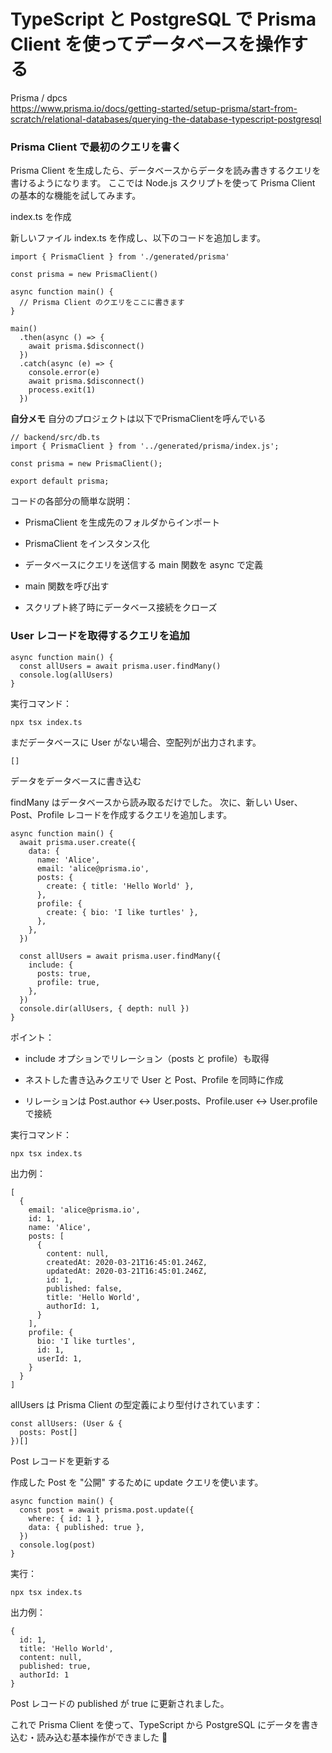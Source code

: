 # TypeScript と PostgreSQL で Prisma Client を使ってデータベースを操作する
Prisma / dpcs  
https://www.prisma.io/docs/getting-started/setup-prisma/start-from-scratch/relational-databases/querying-the-database-typescript-postgresql

### Prisma Client で最初のクエリを書く

Prisma Client を生成したら、データベースからデータを読み書きするクエリを書けるようになります。
ここでは Node.js スクリプトを使って Prisma Client の基本的な機能を試してみます。

index.ts を作成

新しいファイル index.ts を作成し、以下のコードを追加します。
```
import { PrismaClient } from './generated/prisma'

const prisma = new PrismaClient()

async function main() {
  // Prisma Client のクエリをここに書きます
}

main()
  .then(async () => {
    await prisma.$disconnect()
  })
  .catch(async (e) => {
    console.error(e)
    await prisma.$disconnect()
    process.exit(1)
  })
```

**自分メモ**
自分のプロジェクトは以下でPrismaClientを呼んでいる
```
// backend/src/db.ts
import { PrismaClient } from '../generated/prisma/index.js';

const prisma = new PrismaClient();

export default prisma;
```

コードの各部分の簡単な説明：

- PrismaClient を生成先のフォルダからインポート

- PrismaClient をインスタンス化

- データベースにクエリを送信する main 関数を async で定義

- main 関数を呼び出す

- スクリプト終了時にデータベース接続をクローズ

### User レコードを取得するクエリを追加
```
async function main() {
  const allUsers = await prisma.user.findMany()
  console.log(allUsers)
}
```

実行コマンド：
```
npx tsx index.ts
```

まだデータベースに User がない場合、空配列が出力されます。
```
[]
```

データをデータベースに書き込む

findMany はデータベースから読み取るだけでした。
次に、新しい User、Post、Profile レコードを作成するクエリを追加します。
```
async function main() {
  await prisma.user.create({
    data: {
      name: 'Alice',
      email: 'alice@prisma.io',
      posts: {
        create: { title: 'Hello World' },
      },
      profile: {
        create: { bio: 'I like turtles' },
      },
    },
  })

  const allUsers = await prisma.user.findMany({
    include: {
      posts: true,
      profile: true,
    },
  })
  console.dir(allUsers, { depth: null })
}
```

ポイント：

- include オプションでリレーション（posts と profile）も取得

- ネストした書き込みクエリで User と Post、Profile を同時に作成

- リレーションは Post.author ↔ User.posts、Profile.user ↔ User.profile で接続

実行コマンド：
```
npx tsx index.ts
```

出力例：
```
[
  {
    email: 'alice@prisma.io',
    id: 1,
    name: 'Alice',
    posts: [
      {
        content: null,
        createdAt: 2020-03-21T16:45:01.246Z,
        updatedAt: 2020-03-21T16:45:01.246Z,
        id: 1,
        published: false,
        title: 'Hello World',
        authorId: 1,
      }
    ],
    profile: {
      bio: 'I like turtles',
      id: 1,
      userId: 1,
    }
  }
]
```

allUsers は Prisma Client の型定義により型付けされています：
```
const allUsers: (User & {
  posts: Post[]
})[]
```
Post レコードを更新する

作成した Post を "公開" するために update クエリを使います。
```
async function main() {
  const post = await prisma.post.update({
    where: { id: 1 },
    data: { published: true },
  })
  console.log(post)
}
```

実行：
```
npx tsx index.ts
```

出力例：
```
{
  id: 1,
  title: 'Hello World',
  content: null,
  published: true,
  authorId: 1
}
```

Post レコードの published が true に更新されました。

これで Prisma Client を使って、TypeScript から PostgreSQL にデータを書き込む・読み込む基本操作ができました 🚀



